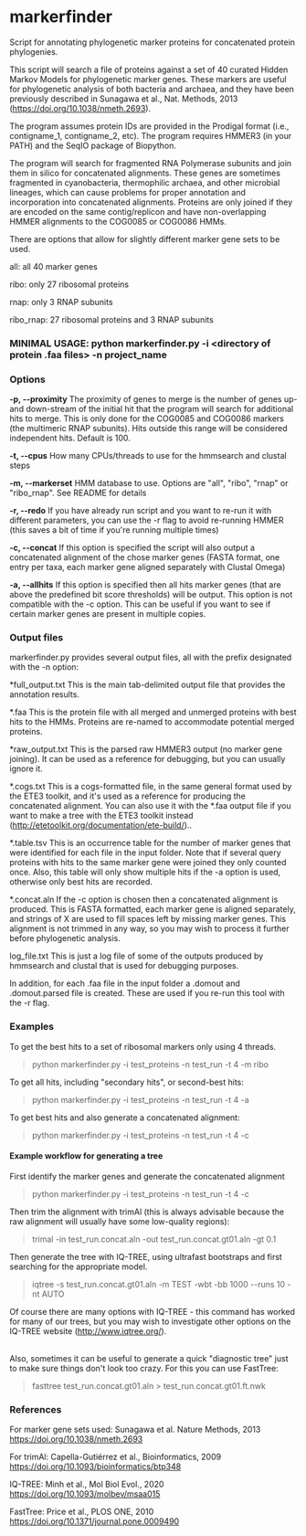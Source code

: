 # markerfinder
Script for annotating phylogenetic marker proteins for concatenated protein phylogenies.  

This script will search a file of proteins against a set of 40 curated Hidden Markov Models for phylogenetic marker genes. These markers are useful for phylogenetic analysis of both bacteria and archaea, and they have been previously described in Sunagawa et al., Nat. Methods, 2013 (https://doi.org/10.1038/nmeth.2693).

The program assumes protein IDs are provided in the Prodigal format (i.e., contigname_1, contigname_2, etc). 
The program requires HMMER3 (in your PATH) and the SeqIO package of Biopython. 

The program will search for fragmented RNA Polymerase subunits and join them in silico for concatenated alignments. These genes are sometimes fragmented in cyanobacteria, thermophilic archaea, and other microbial lineages, which can cause problems for proper annotation and incorporation into concatenated alignments. Proteins are only joined if they are encoded on the same contig/replicon and have non-overlapping HMMER alignments to the COG0085 or COG0086 HMMs. 

There are options that allow for slightly different marker gene sets to be used. 

all: all 40 marker genes

ribo: only 27 ribosomal proteins

rnap: only 3 RNAP subunits

ribo_rnap: 27 ribosomal proteins and 3 RNAP subunits


### MINIMAL USAGE: python markerfinder.py -i <directory of protein .faa files> -n project_name

### Options

**-p, --proximity**
The proximity of genes to merge is the number of genes up- and down-stream of the initial hit that the program will search for additional hits to merge. This is only done for the COG0085 and COG0086 markers (the multimeric RNAP subunits). Hits outside this range will be considered independent hits. Default is 100.

**-t, --cpus**
How many CPUs/threads to use for the hmmsearch and clustal steps

**-m, --markerset**
HMM database to use. Options are "all", "ribo", "rnap" or "ribo_rnap". See README for details

**-r, --redo**
If you have already run script and you want to re-run it with different parameters, you can use the -r flag to avoid re-running HMMER (this saves a bit of time if you're running multiple times)

**-c, --concat**
If this option is specified the script will also output a concatenated alignment of the chose marker genes (FASTA format, one entry per taxa, each marker gene aligned separately with Clustal Omega)

**-a, --allhits**
If this option is specified then all hits marker genes (that are above the predefined bit score thresholds) will be output. This option is not compatible with the -c option. This can be useful if you want to see if certain marker genes are present in multiple copies. 



### Output files
markerfinder.py provides several output files, all with the prefix designated with the -n option:

*full_output.txt         This is the main tab-delimited output file that provides the annotation results. 

*.faa  This is the protein file with all merged and unmerged proteins with best hits to the HMMs. Proteins are re-named to accommodate potential merged proteins. 

*raw_output.txt          This is the parsed raw HMMER3 output (no marker gene joining). It can be used as a reference for debugging, but you can usually ignore it. 

*.cogs.txt                This is a cogs-formatted file, in the same general format used by the ETE3 toolkit, and it's used as a reference for producing the concatenated alignment. You can also use it with the *.faa output file if you want to make a tree with the ETE3 toolkit instead (http://etetoolkit.org/documentation/ete-build/).. 

*.table.tsv              This is an occurrence table for the number of marker genes that were identified for each file in the input folder. Note that if several query proteins with hits to the same marker gene were joined they only counted once. Also, this table will only show multiple hits if the -a option is used, otherwise only best hits are recorded. 

*.concat.aln           If the -c option is chosen then a concatenated alignment is produced. This is FASTA formatted, each marker gene is aligned separately, and strings of X are used to fill spaces left by missing marker genes. This alignment is not trimmed in any way, so you may wish to process it further before phylogenetic analysis. 

log_file.txt          This is just a log file of some of the outputs produced by hmmsearch and clustal that is used for debugging purposes. 

In addition, for each .faa file in the input folder a .domout and .domout.parsed file is created. These are used if you re-run this tool with the -r flag. 


### Examples

To get the best hits to a set of ribosomal markers only using 4 threads. 
>python markerfinder.py -i test_proteins -n test_run -t 4 -m ribo

To get all hits, including "secondary hits", or second-best hits:
>python markerfinder.py -i test_proteins -n test_run -t 4 -a

To get best hits and also generate a concatenated alignment: 
>python markerfinder.py -i test_proteins -n test_run -t 4 -c

#### Example workflow for generating a tree
First identify the marker genes and generate the concatenated alignment
> python markerfinder.py -i test_proteins -n test_run -t 4 -c
  
Then trim the alignment with trimAl (this is always advisable because the raw alignment will usually have some low-quality regions):
> trimal -in test_run.concat.aln -out test_run.concat.gt01.aln -gt 0.1
  
Then generate the tree with IQ-TREE, using ultrafast bootstraps and first searching for the appropriate model. 
> iqtree -s test_run.concat.gt01.aln -m TEST -wbt -bb 1000 --runs 10 -nt AUTO
  
Of course there are many options with IQ-TREE - this command has worked for many of our trees, but you may wish to investigate other options on the IQ-TREE website (http://www.iqtree.org/).  

<br/>
Also, sometimes it can be useful to generate a quick "diagnostic tree" just to make sure things don't look too crazy. For this you can use FastTree:
  
>fasttree test_run.concat.gt01.aln > test_run.concat.gt01.ft.nwk
  
  
  
### References

For marker gene sets used: Sunagawa et al. Nature Methods, 2013 https://doi.org/10.1038/nmeth.2693

For trimAl: Capella-Gutiérrez et al., Bioinformatics, 2009 https://doi.org/10.1093/bioinformatics/btp348
  
IQ-TREE: Minh et al., Mol Biol Evol., 2020 https://doi.org/10.1093/molbev/msaa015

FastTree: Price et al., PLOS ONE, 2010  https://doi.org/10.1371/journal.pone.0009490
 
